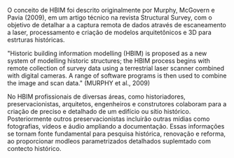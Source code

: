 O conceito de HBIM foi descrito originalmente por Murphy, McGovern e Pavia (2009), em um artigo técnico na revista Structural Survey, com o objetivo de detalhar a a captura remota de dados através de escaneamento a laser, processamento e criação de modelos arquitetônicos e 3D para estrturas históricas.

"Historic building information modelling (HBIM) is proposed as a new system of modelling historic structures; the HBIM process begins with remote collection of survey data using a terrestrial laser scanner combined with digital cameras. A range of software programs is then used to combine the image and scan data." (MURPHY et al., 2009)

No HBIM profissionais de diversas áreas, como historiadores, preservacionistas, arquitetos, engenheiros e construtores colaboram para a criação de preciso e detalhado de um edifício ou sítio histórico. Posteriormente outros preservacionistas incluirão outras mídias como fotografias, vídeos e áudio ampliando a documentação. Essas informações se tornam fonte fundamental para pesquisa histórica, renovação e reforma, ao proporcionar modleos parametrizados detalhados suplemtado com contecto histórico.
